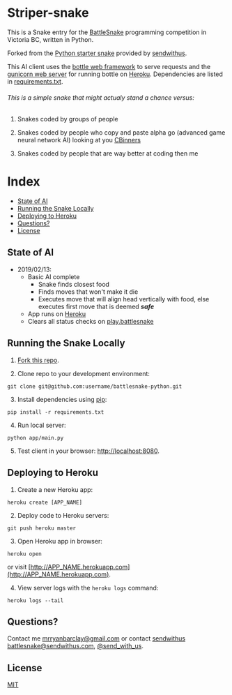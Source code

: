 
# Striper-snake

This is a Snake entry for the [BattleSnake](http://battlesnake.io) programming competition in Victoria BC, written in Python.

Forked from the [Python starter snake](https://github.com/sendwithus/battlesnake-python) provided by [sendwithus](https://www.sendwithus.com).

This AI client uses the [bottle web framework](http://bottlepy.org/docs/dev/index.html) to serve requests and the [gunicorn web server](http://gunicorn.org/) for running bottle on [Heroku](https://heroku.com). Dependencies are listed in [requirements.txt](requirements.txt).

###### This is a simple snake that might actualy stand a chance versus:

1) Snakes coded by groups of people

2) Snakes coded by people who copy and paste alpha go (advanced game neural network AI)  looking at you [CBinners](https://github.com/cbinners)

3) Snakes coded by people that are way better at coding then me

# Index
* [State of AI](#state-of-ai)
* [Running the Snake Locally](#running-the-snake-locally)
* [Deploying to Heroku](#deploying-to-heroku)
* [Questions?](#questions)
* [License](#license)

## State of AI

  * 2019/02/13:
    * Basic AI complete
      * Snake finds closest food
      * Finds moves that won't make it die
      * Executes move that will align head vertically with food, else executes first move that is deemed ***safe***
    * App runs on [Heroku](http://heroku.com)
    * Clears all status checks on [play.battlesnake](https://play.battlesnake.io)

## Running the Snake Locally

1) [Fork this repo](https://github.com/RyanBarclay/striper-snake/fork).

2) Clone repo to your development environment:
```
git clone git@github.com:username/battlesnake-python.git
```

3) Install dependencies using [pip](https://pip.pypa.io/en/latest/installing.html):
```
pip install -r requirements.txt
```

4) Run local server:
```
python app/main.py
```

5) Test client in your browser: [http://localhost:8080](http://localhost:8080).

## Deploying to Heroku

1) Create a new Heroku app:
```
heroku create [APP_NAME]
```

2) Deploy code to Heroku servers:
```
git push heroku master
```

3) Open Heroku app in browser:
```
heroku open
```
or visit [http://APP_NAME.herokuapp.com](http://APP_NAME.herokuapp.com).

4) View server logs with the `heroku logs` command:
```
heroku logs --tail
```

## Questions?

Contact me [mrryanbarclay@gmail.com](mailto:mrryanbarclay@gmail.com) or contact [sendwithus](https://www.sendwithus.com) [battlesnake@sendwithus.com](mailto:battlesnake@sendwithus.com), [@send_with_us](http://twitter.com/send_with_us).

## License
[MIT](https://choosealicense.com/licenses/mit/)
